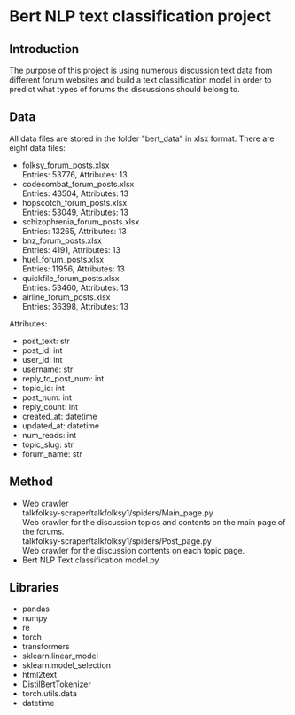 # Bert NLP text classification project
## Introduction
The purpose of this project is using numerous discussion text data from different forum websites and build a text classification model in order to predict what types of forums the discussions should belong to. 
## Data
All data files are stored in the folder "bert_data" in xlsx format. There are eight data files:
* folksy_forum_posts.xlsx  
Entries: 53776, Attributes: 13
* codecombat_forum_posts.xlsx  
Entries: 43504, Attributes: 13
* hopscotch_forum_posts.xlsx  
Entries: 53049, Attributes: 13
* schizophrenia_forum_posts.xlsx  
Entries: 13265, Attributes: 13
* bnz_forum_posts.xlsx  
Entries: 4191, Attributes: 13
* huel_forum_posts.xlsx  
Entries: 11956, Attributes: 13
* quickfile_forum_posts.xlsx  
Entries: 53460, Attributes: 13
* airline_forum_posts.xlsx  
Entries: 36398, Attributes: 13  
  
Attributes:
* post_text: str
* post_id: int
* user_id: int
* username: str
* reply_to_post_num: int
* topic_id: int
* post_num: int
* reply_count: int
* created_at: datetime
* updated_at: datetime
* num_reads: int
* topic_slug: str
* forum_name: str
## Method
* Web crawler  
talkfolksy-scraper/talkfolksy1/spiders/Main_page.py  
Web crawler for the discussion topics and contents on the main page of the forums.  
talkfolksy-scraper/talkfolksy1/spiders/Post_page.py  
Web crawler for the discussion contents on each topic page. 
* Bert NLP Text classification
model.py  

## Libraries  
* pandas
* numpy
* re
* torch
* transformers
* sklearn.linear_model
* sklearn.model_selection
* html2text
* DistilBertTokenizer
* torch.utils.data
* datetime

